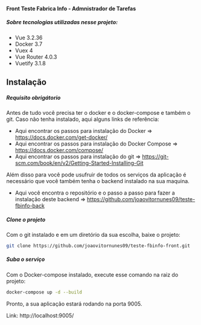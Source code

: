 #### Front Teste Fabrica Info - Admnistrador de Tarefas

##### Sobre tecnologias utilizadas nesse projeto:
- Vue 3.2.36
- Docker 3.7
- Vuex 4
- Vue Router 4.0.3
- Vuetify 3.1.8

## Instalação

##### Requisito obrigátorio
Antes de tudo você precisa ter o docker e o docker-compose e também o git.
Caso não tenha instalado, aqui alguns links de referência:
- Aqui encontrar os passos para instalação do Docker => https://docs.docker.com/get-docker/ 
- Aqui encontrar os passos para instalação do Docker Compose => https://docs.docker.com/compose/ 
- Aqui encontrar os passos para instalação do git => https://git-scm.com/book/en/v2/Getting-Started-Installing-Git

Além disso para você pode usufruir de todos os serviços da aplicação é necessário que você também tenha o backend instalado na sua maquina.
- Aqui você encontra o repositório e o passo a passo para fazer a instalação 
deste backend => https://github.com/joaovitornunes09/teste-fbinfo-back

##### Clone o projeto
Com o git instalado e em um diretório da sua escolha, baixe o projeto:

```sh
git clone https://github.com/joaovitornunes09/teste-fbinfo-front.git
```
##### Suba o serviço
Com o Docker-compose instalado, execute esse comando na raiz do projeto:


```sh
docker-compose up -d --build
```

Pronto, a sua aplicação estará rodando na porta 9005.

Link: http://localhost:9005/
